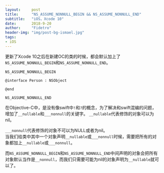 ```yaml
---
layout:     post
title:      "NS_ASSUME_NONNULL_BEGIN && NS_ASSUME_NONNULL_END"
subtitle:   "iOS，Xcode 10"
date:       2018-9-20
author:     "Fidetro"
header-img: "img/post-bg-ismael.jpg"
tags:
- iOS
---
```


更新了Xcode 10之后在新建OC的类的时候，都会默认加上了`NS_ASSUME_NONNULL_BEGIN`和`NS_ASSUME_NONNULL_END`。  
```objc
NS_ASSUME_NONNULL_BEGIN

@interface Person : NSObject

@end

NS_ASSUME_NONNULL_END
```  
在Objective-C中，是没有像swift中`!`和`?`的概念，为了解决和swift混编的问题，增加了`__nullable`和`___nonnull`的关键字。 `__nullable`代表修饰的对象可以为nil。  

`___nonnull`代表修饰的对象不可以为NULL或者为nil。  
当我们给类中其中一个对象声明`__nullable`或`___nonnull`时候，需要把所有的对象都加上`__nullable`或`___nonnull`。  

而`NS_ASSUME_NONNULL_BEGIN`和`NS_ASSUME_NONNULL_END`中间声明的对象会把所有对象默认当作是`__nonnull`，而我们只需要可能为nil的对象声明为`__nullable`就可以了。
